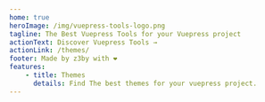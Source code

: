 ```yaml
---
home: true
heroImage: /img/vuepress-tools-logo.png
tagline: The Best Vuepress Tools for your Vuepress project
actionText: Discover Vuepress Tools →
actionLink: /themes/
footer: Made by z3by with ❤️
features:
    - title: Themes
      details: Find The best themes for your vuepress project.
---
```

